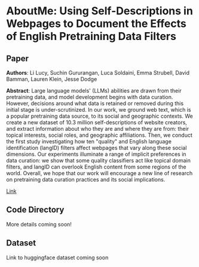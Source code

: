 # AboutMe: Using Self-Descriptions in Webpages to Document the Effects of English Pretraining Data Filters

## Paper

**Authors**: Li Lucy, Suchin Gururangan, Luca Soldaini, Emma Strubell, David Bamman, Lauren Klein, Jesse Dodge

**Abstract**: Large language models' (LLMs) abilities are drawn from their pretraining data, and model development begins with data curation. However, decisions around what data is retained or removed during this initial stage is under-scrutinized. In our work, we ground web text, which is a popular pretraining data source, to its social and geographic contexts. We create a new dataset of 10.3 million self-descriptions of website creators, and extract information about who they are and where they are from: their topical interests, social roles, and geographic affiliations. Then, we conduct the first study investigating how ten "quality" and English language identification (langID) filters affect webpages that vary along these social dimensions. Our experiments illuminate a range of implicit preferences in data curation: we show that some quality classifiers act like topical domain filters, and langID can overlook English content from some regions of the world. Overall, we hope that our work will encourage a new line of research on pretraining data curation practices and its social implications.

[Link](https://lucy3.github.io/preprint.pdf)

## Code Directory

More details coming soon!

## Dataset 

Link to huggingface dataset coming soon 
